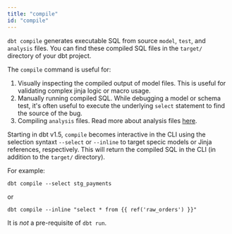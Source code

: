 ```yaml
---
title: "compile"
id: "compile"
---
```


`dbt compile` generates executable SQL from source `model`, `test`, and `analysis` files. You can find these compiled SQL files in the `target/` directory of your dbt project.

The `compile` command is useful for:

1. Visually inspecting the compiled output of model files. This is useful for validating complex jinja logic or macro usage.
2. Manually running compiled SQL. While debugging a model or schema test, it's often useful to execute the underlying `select` statement to find the source of the bug.
3. Compiling `analysis` files. Read more about analysis files [here](/docs/build/analyses).

<VersionBlock firstVersion="1.5">

Starting in dbt v1.5, `compile` becomes interactive in the CLI using the selection syntaxt `--select` or `--inline` to target specic models or Jinja references, respectively. This will return the compiled SQL in the CLI (in addition to the `target/` directory). 

For example:

```
dbt compile --select stg_payments
```

or

```
dbt compile --inline "select * from {{ ref('raw_orders') }}"
```

</VersionBlock>

It is _not_ a pre-requisite of `dbt run`.